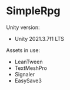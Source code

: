 # SimpleRpg

Unity version:
- Unity 2021.3.7f1 LTS

Assets in use:
- LeanTween
- TextMeshPro
- Signaler
- EasySave3
